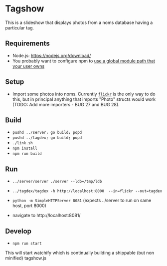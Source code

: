 # Tagshow

This is a slideshow that displays photos from a noms database having a particular tag.

## Requirements

* Node.js: https://nodejs.org/download/
* You probably want to configure npm to [use a global module path that your user owns](https://docs.npmjs.com/getting-started/fixing-npm-permissions)

## Setup

* Import some photos into noms. Currently [`flickr`](../flickr) is the only way to do this, but in principal anything that imports "Photo" structs would work (TODO: Add more importers - BUG 27 and BUG 28).

## Build

* `pushd ../server; go build; popd`
* `pushd ../tagdex; go build; popd`
* `./link.sh`
* `npm install`
* `npm run build`

## Run

* `../server/server ./server --ldb=/tmp/ldb`
* `../tagdex/tagdex -h http://localhost:8000  --in=flickr --out=tagdex`

* `python -m SimpleHTTPServer 8081` (expects ../server to run on same host, port 8000)
* navigate to http://localhost:8081/

## Develop

* `npm run start`

This will start watchify which is continually building a shippable (but non minified) tagshow.js
